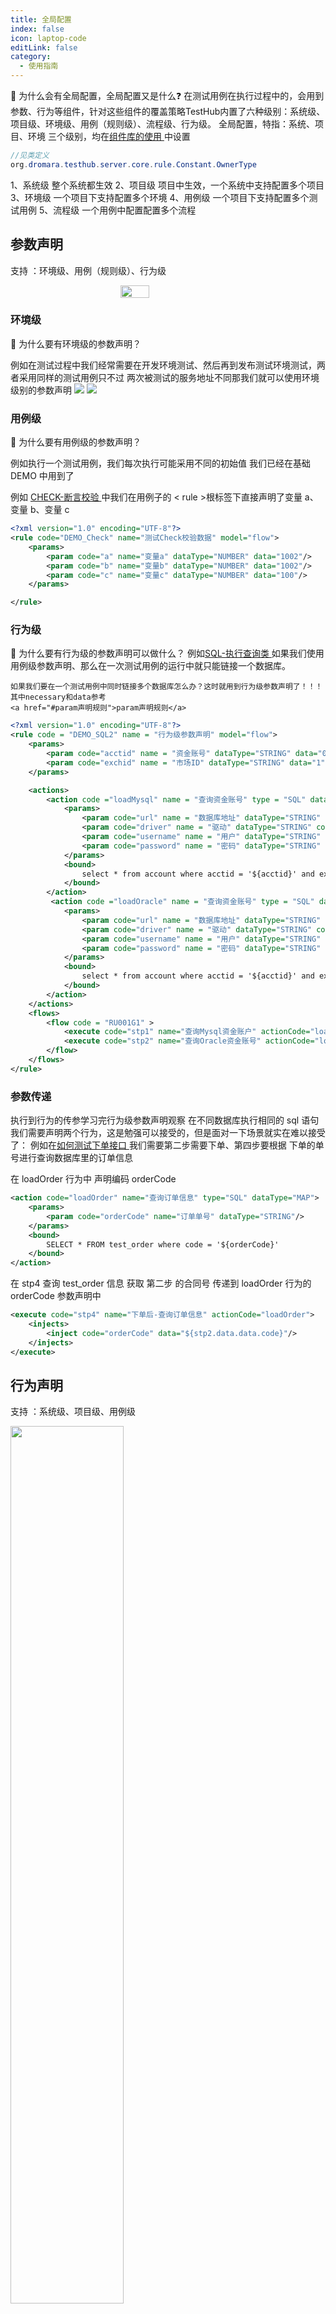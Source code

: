 ```yaml
---
title: 全局配置
index: false
icon: laptop-code
editLink: false
category:
  - 使用指南
---
```


🤔 为什么会有全局配置，全局配置又是什么❓
在测试用例在执行过程中的，会用到参数、行为等组件，针对这些组件的覆盖策略TestHub内置了六种级别：系统级、项目级、环境级、用例（规则级）、流程级、行为级。
全局配置，特指：系统、项目、环境 三个级别，均在[组件库的使用 ](/logDesc/1_0_2.md#组件库的使用)中设置
```java copy
//见类定义
org.dromara.testhub.server.core.rule.Constant.OwnerType
```
1、系统级 整个系统都生效
2、项目级 项目中生效，一个系统中支持配置多个项目
3、环境级 一个项目下支持配置多个环境
4、用例级 一个项目下支持配置多个测试用例
5、流程级 一个用例中配置配置多个流程




## 参数声明
支持 ：环境级、用例（规则级）、行为级

<div style="display: flex; justify-content: center; align-items: center;">
    <img class="heardImg" src="/images/global/参数覆盖规则.jpg" width="30%">
</div>

### 环境级
🤔 为什么要有环境级的参数声明？

例如在测试过程中我们经常需要在开发环境测试、然后再到发布测试环境测试，两者采用同样的测试用例只不过 两次被测试的服务地址不同那我们就可以使用环境级别的参数声明
![](/images/logDesc/1_0_2/环境级参数.jpg)
![](/images/logDesc/1_0_2/选择环境.jpg)

### 用例级
🤔 为什么要有用例级的参数声明？

例如执行一个测试用例，我们每次执行可能采用不同的初始值
我们已经在基础 DEMO 中用到了

例如 [CHECK-断言校验 ](/ability/check.md) 中我们在用例子的 < rule >根标签下直接声明了变量 a、变量 b、变量 c

```xml copy
<?xml version="1.0" encoding="UTF-8"?>
<rule code="DEMO_Check" name="测试Check校验数据" model="flow">
    <params>
        <param code="a" name="变量a" dataType="NUMBER" data="1002"/>
        <param code="b" name="变量b" dataType="NUMBER" data="1002"/>
        <param code="c" name="变量c" dataType="NUMBER" data="100"/>
    </params>

</rule>
```

### 行为级

🤔 为什么要有行为级的参数声明可以做什么？
例如[SQL-执行查询类 ](/ability/sql.md)如果我们使用用例级参数声明、那么在一次测试用例的运行中就只能链接一个数据库。

    如果我们要在一个测试用例中同时链接多个数据库怎么办？这时就用到行为级参数声明了！！！其中necessary和data参考
    <a href="#param声明规则">param声明规则</a>

```xml copy
<?xml version="1.0" encoding="UTF-8"?>
<rule code = "DEMO_SQL2" name = "行为级参数声明" model="flow">
    <params>
        <param code="acctid" name = "资金账号" dataType="STRING" data="001304736720"/>
        <param code="exchid" name = "市场ID" dataType="STRING" data="1" />
    </params>

    <actions>
        <action code ="loadMysql" name = "查询资金账号" type = "SQL" dataType="MAP">
            <params>
                <param code="url" name = "数据库地址" dataType="STRING" complex="0" data="jdbc:mysql://127.0.0.1:3306/spring-boot-demo"/>
                <param code="driver" name = "驱动" dataType="STRING" complex="0" data="com.mysql.cj.jdbc.Driver"/>
                <param code="username" name = "用户" dataType="STRING" complex="0" data="root"/>
                <param code="password" name = "密码" dataType="STRING" complex="0" data="root"/>
            </params>
            <bound>
                select * from account where acctid = '${acctid}' and exchid = '${exchid}'
            </bound>
        </action>
         <action code ="loadOracle" name = "查询资金账号" type = "SQL" dataType="MAP">
            <params>
                <param code="url" name = "数据库地址" dataType="STRING" complex="0" data="jdbc:oracle:thin:@172.20.0.7:1521/ctsdb"/>
                <param code="driver" name = "驱动" dataType="STRING" complex="0" data="oracle.jdbc.driver.OracleDriver"/>
                <param code="username" name = "用户" dataType="STRING" complex="0" data="********"/>
                <param code="password" name = "密码" dataType="STRING" complex="0" data="********"/>
            </params>
            <bound>
                select * from account where acctid = '${acctid}' and exchid = '${exchid}'
            </bound>
        </action>
    </actions>
    <flows>
        <flow code = "RU001G1" >
            <execute code="stp1" name="查询Mysql资金账户" actionCode="loadMysql"/>
            <execute code="stp2" name="查询Oracle资金账号" actionCode="loadOracle"/>
        </flow>
    </flows>
</rule>
```

### 参数传递

执行到行为的传参学习完行为级参数声明观察 在不同数据库执行相同的 sql 语句我们需要声明两个行为，这是勉强可以接受的，但是面对一下场景就实在难以接受了：
例如在[如何测试下单接口 ](/ability/#如何测试下单接口) 我们需要第二步需要下单、第四步要根据 下单的单号进行查询数据库里的订单信息

在 loadOrder 行为中 声明编码 orderCode

```xml copy
<action code="loadOrder" name="查询订单信息" type="SQL" dataType="MAP">
    <params>
        <param code="orderCode" name="订单单号" dataType="STRING"/>
    </params>
    <bound>
        SELECT * FROM test_order where code = '${orderCode}'
    </bound>
</action>
```

在 stp4 查询 test_order 信息 获取 第二步 的合同号 传递到 loadOrder 行为的 orderCode 参数声明中

```xml
<execute code="stp4" name="下单后-查询订单信息" actionCode="loadOrder">
    <injects>
        <inject code="orderCode" data="${stp2.data.data.code}"/>
    </injects>
</execute>
```

## 行为声明
支持 ：系统级、项目级、用例级
<div class="centerDiv">
    <img class="heardImg" src="/demo/antiocn.png"  width="60%">
</div>

<div class="centerDiv">
    <img class="heardImg" src="/images/global/行为覆盖规则.jpg" width="30%">
</div>


### 用例级

在用例文件 rule->actions 中声明的 就是用例级行为
例如loadMysql查询资金账号、loadOracle查询资金账号
```xml copy
<?xml version="1.0" encoding="UTF-8"?>
<rule code = "DEMO_SQL2" name = "行为级参数声明" model="flow">
    <actions>
        <action code ="loadMysql" name = "查询资金账号" type = "SQL" dataType="MAP">
            <params>
                <param code="url" name = "数据库地址" dataType="STRING" complex="0" data="jdbc:mysql://127.0.0.1:3306/spring-boot-demo"/>
                <param code="driver" name = "驱动" dataType="STRING" complex="0" data="com.mysql.cj.jdbc.Driver"/>
                <param code="username" name = "用户" dataType="STRING" complex="0" data="root"/>
                <param code="password" name = "密码" dataType="STRING" complex="0" data="root"/>
            </params>
            <bound>
                select * from account where acctid = '${acctid}' and exchid = '${exchid}'
            </bound>
        </action>
         <action code ="loadOracle" name = "查询资金账号" type = "SQL" dataType="MAP">
            <params>
                <param code="url" name = "数据库地址" dataType="STRING" complex="0" data="jdbc:oracle:thin:@172.20.0.7:1521/ctsdb"/>
                <param code="driver" name = "驱动" dataType="STRING" complex="0" data="oracle.jdbc.driver.OracleDriver"/>
                <param code="username" name = "用户" dataType="STRING" complex="0" data="********"/>
                <param code="password" name = "密码" dataType="STRING" complex="0" data="********"/>
            </params>
            <bound>
                select * from account where acctid = '${acctid}' and exchid = '${exchid}'
            </bound>
        </action>
    </actions>
</rule>
```

### 系统级

🤔理论上我们每步 execute 执行的 actionCode 的编码都是要在用例文件 rule->actions 中声明的 但是[sleep 暂停休息 ](/ability/sleep.md#sleep)中的 sleep 为什么不需要声明呢？
这是因为我们为您已经为您配置了系统级行为sleep 
目前系统级行为只能通过系统管理员在数据库中以脚本的方式添加

```xml
<?xml version="1.0" encoding="UTF-8"?>
<rule code="DEMO_Sleep" name="sleep休息X秒" model="flow">
    <flows>
        <flow code="RU001G1" name="sleep休息1秒">
            <execute code="stp6" name="休息1秒" actionCode="sleep" sleepTime="1000"/>
        </flow>
    </flows>
</rule>


```
默认系统级行为
<div class="centerDiv">

| 编码                | 名称 |
| --------------------- | ---- |
| sleep              | 休眠   |
| check               | 校验   |
| checkObj              | 校验对象   |

</div>

### 项目级
如果您也有需要配置项目级别全局的 action 你可以创建[组件库的使用 ](/logDesc/1_0_2.md#组件库的使用)，那么你在当前项目中任何一个测试用例中都可以用到了

内置的默认项目配置了默认级行为
<div class="centerDiv">

| 编码                | 名称 |
| --------------------- | ---- |
| begin              | 事务开启   |
| commit               | 事务提交   |

</div>
